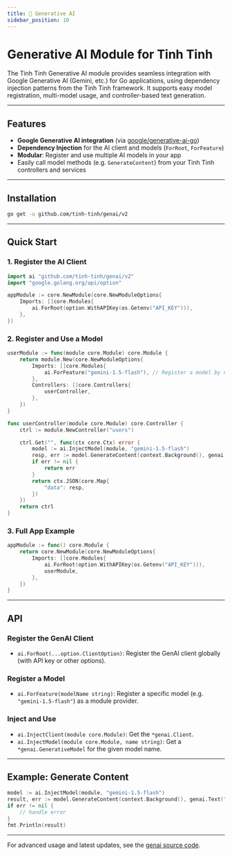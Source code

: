 ```yaml
---
title: 🤖 Generative AI
sidebar_position: 10
---
```


# Generative AI Module for Tinh Tinh

The Tinh Tinh Generative AI module provides seamless integration with Google Generative AI (Gemini, etc.) for Go applications, using dependency injection patterns from the Tinh Tinh framework. It supports easy model registration, multi-model usage, and controller-based text generation.

---

## Features

- **Google Generative AI integration** (via [google/generative-ai-go](https://github.com/google/generative-ai-go))
- **Dependency Injection** for the AI client and models (`ForRoot`, `ForFeature`)
- **Modular**: Register and use multiple AI models in your app
- Easily call model methods (e.g. `GenerateContent`) from your Tinh Tinh controllers and services

---

## Installation

```bash
go get -u github.com/tinh-tinh/genai/v2
```

---

## Quick Start

### 1. Register the AI Client

```go
import ai "github.com/tinh-tinh/genai/v2"
import "google.golang.org/api/option"

appModule := core.NewModule(core.NewModuleOptions{
    Imports: []core.Modules{
        ai.ForRoot(option.WithAPIKey(os.Getenv("API_KEY"))),
    },
})
```

### 2. Register and Use a Model

```go
userModule := func(module core.Module) core.Module {
    return module.New(core.NewModuleOptions{
        Imports: []core.Modules{
            ai.ForFeature("gemini-1.5-flash"), // Register a model by name
        },
        Controllers: []core.Controllers{
            userController,
        },
    })
}

func userController(module core.Module) core.Controller {
    ctrl := module.NewController("users")

    ctrl.Get("", func(ctx core.Ctx) error {
        model := ai.InjectModel(module, "gemini-1.5-flash")
        resp, err := model.GenerateContent(context.Background(), genai.Text("Write a story about a magic backpack."))
        if err != nil {
            return err
        }
        return ctx.JSON(core.Map{
            "data": resp,
        })
    })
    return ctrl
}
```

### 3. Full App Example

```go
appModule := func() core.Module {
    return core.NewModule(core.NewModuleOptions{
        Imports: []core.Modules{
            ai.ForRoot(option.WithAPIKey(os.Getenv("API_KEY"))),
            userModule,
        },
    })
}
```

---

## API

### Register the GenAI Client

- `ai.ForRoot(...option.ClientOption)`: Register the GenAI client globally (with API key or other options).

### Register a Model

- `ai.ForFeature(modelName string)`: Register a specific model (e.g. `"gemini-1.5-flash"`) as a module provider.

### Inject and Use

- `ai.InjectClient(module core.Module)`: Get the `*genai.Client`.
- `ai.InjectModel(module core.Module, name string)`: Get a `*genai.GenerativeModel` for the given model name.

---

## Example: Generate Content

```go
model := ai.InjectModel(module, "gemini-1.5-flash")
result, err := model.GenerateContent(context.Background(), genai.Text("Your prompt"))
if err != nil {
    // handle error
}
fmt.Println(result)
```
---

For advanced usage and latest updates, see the [genai source code](https://github.com/tinh-tinh/genai).